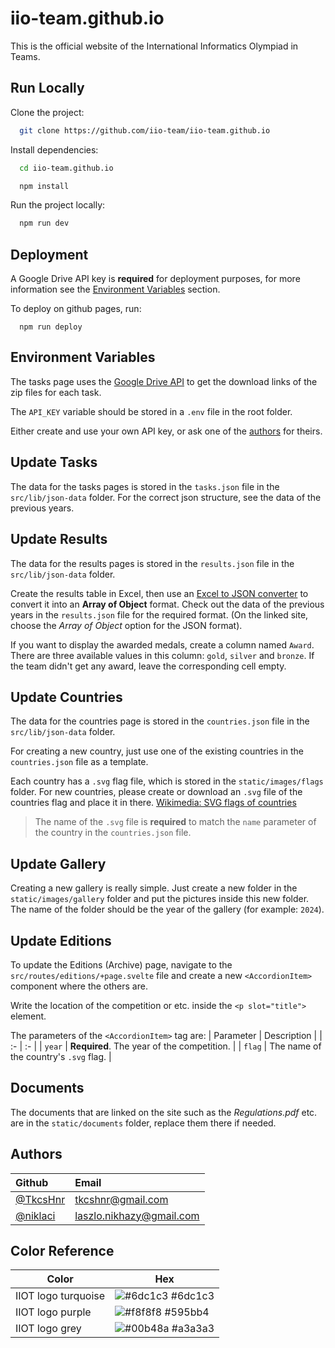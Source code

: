 
# iio-team.github.io

This is the official website of the International Informatics Olympiad in Teams.


## Run Locally

Clone the project:
```bash
  git clone https://github.com/iio-team/iio-team.github.io
```

Install dependencies:
```bash
  cd iio-team.github.io
```
```bash
  npm install
```

Run the project locally:

```bash
  npm run dev
```


## Deployment

A Google Drive API key is **required** for deployment purposes, for more information see the [Environment Variables](#environment-variables) section.

To deploy on github pages, run:

```
  npm run deploy
```


## Environment Variables

The tasks page uses the [Google Drive API](https://developers.google.com/drive/api) to get the download links of the zip files for each task. 

The `API_KEY` variable should be stored in a `.env` file in the root folder. 

Either create and use your own API key, or ask one of the [authors](#authors) for theirs.


## Update Tasks

The data for the tasks pages is stored in the `tasks.json` file in the `src/lib/json-data` folder. For the correct json structure, see the data of the previous years.


## Update Results

The data for the results pages is stored in the `results.json` file in the `src/lib/json-data` folder.

Create the results table in Excel, then use an [Excel to JSON converter](https://tableconvert.com/excel-to-json) to convert it into an **Array of Object** format. Check out the data of the previous years in the `results.json` file for the required format. (On the linked site, choose the *Array of Object* option for the JSON format).

If you want to display the awarded medals, create a column named `Award`. There are three available values in this column: `gold`, `silver` and `bronze`. If the team didn't get any award, leave the corresponding cell empty.


## Update Countries

The data for the countries page is stored in the `countries.json` file in the `src/lib/json-data` folder.

For creating a new country, just use one of the existing countries in the `countries.json` file as a template.

Each country has a `.svg` flag file, which is stored in the `static/images/flags` folder. For new countries, please create or download an `.svg` file of the countries flag and place it in there. [Wikimedia: SVG flags of countries](https://commons.wikimedia.org/wiki/Category:SVG_flags_by_country)

> The name of the `.svg` file is **required** to match the `name` parameter of the country in the `countries.json` file.


## Update Gallery

Creating a new  gallery is really simple. Just create a new folder in the `static/images/gallery` folder and put the pictures inside this new folder. The name of the folder should be the year of the gallery (for example: `2024`).


## Update Editions

To update the Editions (Archive) page, navigate to the `src/routes/editions/+page.svelte` file and create a new `<AccordionItem>` component where the others are.

Write the location of the competition or etc. inside the `<p slot="title">` element.

The parameters of the `<AccordionItem>` tag are:
| Parameter | Description |
| :- | :- |
| `year` |  **Required**. The year of the competition. |
| `flag` |  The name of the country's `.svg` flag. |


## Documents

The documents that are linked on the site such as the *Regulations.pdf* etc. are in the `static/documents` folder, replace them there if needed.


## Authors

| Github | Email |
| :- | :- |
| [@TkcsHnr](https://www.github.com/TkcsHnr) | [tkcshnr@gmail.com](mailto:tkcshnr@gmail.com) |
| [@niklaci](https://www.github.com/niklaci) | [laszlo.nikhazy@gmail.com](mailto:laszlo.nikhazy@gmail.com) |


## Color Reference

| Color             | Hex                                                                |
| ----------------- | ------------------------------------------------------------------ |
| IIOT logo turquoise | ![#6dc1c3](https://via.placeholder.com/10/6dc1c3?text=+) #6dc1c3 |
| IIOT logo purple | ![#f8f8f8](https://via.placeholder.com/10/595bb4?text=+) #595bb4 |
| IIOT logo grey | ![#00b48a](https://via.placeholder.com/10/a3a3a3?text=+) #a3a3a3 |

